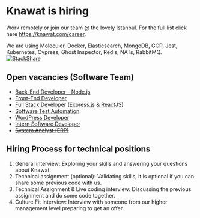 # Knawat is hiring

Work remotely or join our team @ the lovely Istanbul. For the full list click here https://knawat.com/career.

We are using Moleculer, Docker, Elasticsearch, MongoDB, GCP, Jest, Kubernetes, Cypress, Ghost Inspector, Redis, NATs, RabbitMQ. [![StackShare](http://img.shields.io/badge/tech-stack-0690fa.svg?style=flat)](https://stackshare.io/knawat/knawat)

## Open vacancies (Software Team)

- [Back-End Developer - Node.js](/Knawat/interviews-challenges/blob/master/Back-End-Node.js.md)
- [Front-End Developer](/Knawat/interviews-challenges/blob/master/Front-End-vuejs.md)
- [Full Stack Developer (Express.js & ReactJS)](/Knawat/interviews-challenges/blob/master/Full-Stack-JavaScript.md)
- [Software Test Automation](/Knawat/interviews-challenges/blob/master/Test-Automation.md)
- [WordPress Developer](/Knawat/interviews-challenges/blob/master/WordPress-Developer.md)
- ~~[Intern Software Developer](http://smrtr.io/N-Rh)~~
- ~~[System Analyst (ERP)](http://smrtr.io/N-Rm)~~
## Hiring Process for technical positions

1. General interview: Exploring your skills and answering your questions about Knawat.
2. Technical assignment (optional): Validating skills, it is optional if you can share some previous code with us.
3. Technical Assignment & Live coding interview: Discussing the previous assignment and do some code together.
4. Culture Fit Interview: Interview with someone from our higher management level preparing to get an offer.
